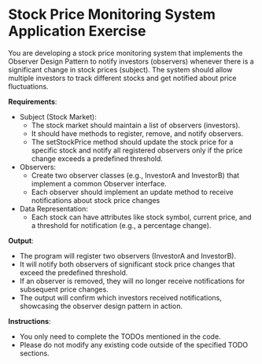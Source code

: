 # Stock Price Monitoring System Application Exercise

You are developing a stock price monitoring system that implements the Observer Design Pattern to notify investors (observers) whenever there is a significant change in stock prices (subject). The system should allow multiple investors to track different stocks and get notified about price fluctuations.



**Requirements**:

* Subject (Stock Market):
  * The stock market should maintain a list of observers (investors).
  * It should have methods to register, remove, and notify observers.
  * The setStockPrice method should update the stock price for a specific stock and notify all registered observers only if the price change exceeds a predefined threshold.
* Observers:
  * Create two observer classes (e.g., InvestorA and InvestorB) that implement a common Observer interface.
  * Each observer should implement an update method to receive notifications about stock price changes
* Data Representation:
  * Each stock can have attributes like stock symbol, current price, and a threshold for notification (e.g., a percentage change).



**Output**:

* The program will register two observers (InvestorA and InvestorB).
* It will notify both observers of significant stock price changes that exceed the predefined threshold.
* If an observer is removed, they will no longer receive notifications for subsequent price changes.
* The output will confirm which investors received notifications, showcasing the observer design pattern in action.



**Instructions**:

* You only need to complete the TODOs mentioned in the code.
* Please do not modify any existing code outside of the specified TODO sections.
